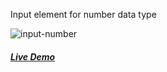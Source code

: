 Input element for number data type

![input-number](https://arodic.github.com/input-number/preview.png "input-number")

##### [Live Demo](http://arodic.github.com/input-number/)